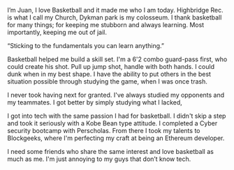 

I’m Juan, I love Basketball and it made me who I am today. Highbridge Rec. is what I call my Church, Dykman park is my colosseum. I thank basketball for many things; for keeping me stubborn and always learning. Most importantly, keeping me out of jail.
 
“Sticking to the fundamentals you can learn anything.”
 
Basketball helped me build a skill set. I'm a 6'2 combo guard-pass first, who could create his shot. Pull up jump shot, handle with both hands. I could dunk when in my best shape. I have the ability to put others in the best situation possible through studying the game, when I was once trash. 
 
I never took having next for granted. I've always studied my opponents and my teammates. I got better by simply studying what I lacked, 
 
I got into tech with the same passion I had for basketball. I didn't skip a step and took it seriously with a Kobe Bean type attitude. I completed a Cyber security bootcamp with Perscholas. From there I took my talents to Blockgeeks, where I'm perfecting my craft at being an Ethereum developer.  
 

I need some friends who share the same interest and love basketball as much as me. I'm just annoying to my guys that don’t know tech.
